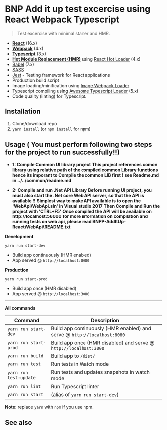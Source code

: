 # BNP Add it up test excercise using React Webpack Typescript
> Test excercise with minimal starter and HMR.

* **[React](https://facebook.github.io/react/)** (16.x)
* **[Webpack](https://webpack.js.org/)** (4.x)
* **[Typescript](https://www.typescriptlang.org/)** (3.x)
* **[Hot Module Replacement (HMR)](https://webpack.js.org/concepts/hot-module-replacement/)** using [React Hot Loader](https://github.com/gaearon/react-hot-loader) (4.x)
* [Babel](http://babeljs.io/) (7.x)
* [SASS](http://sass-lang.com/)
* [Jest](https://facebook.github.io/jest/) - Testing framework for React applications
* Production build script
* Image loading/minification using [Image Webpack Loader](https://github.com/tcoopman/image-webpack-loader)
* Typescript compiling using [Awesome Typescript Loader](https://github.com/s-panferov/awesome-typescript-loader) (5.x)
* Code quality (linting) for Typescript.

## Installation
1. Clone/download repo
2. `yarn install` (or `npm install` for npm)

## Usage ( You must perform following two steps for the project to run successfully!!)

* **1: Compile Common UI library project**
**This project references comon library using relative path of the compiled common Library functions**
**hence its imporant to Compile the common LIB first !**
**see Readme.md in ../../common/readme.md**

* **2: Compile and run .Net API Library**
**Before running UI project, you must also start the .Net core Web API server, so that the API is available !!**
**Simplest way to make API available is to open the  'WebApi\WebApi.sln' in Visual studio 2017**
**Then Compile and Run the project with 'CTRL+F5'**
**Once compiled the API will be available on http://localhost:56000**
**for more information on compilation and running tests on web api, please read BNPP-AddItUp-React\WebApi\README.txt**

**Development**

`yarn run start-dev`

* Build app continuously (HMR enabled)
* App served @ `http://localhost:8080`

**Production**

`yarn run start-prod`

* Build app once (HMR disabled)
* App served @ `http://localhost:3000`

---

**All commands**

| Command                | Description                                                              |
| ---------------------- | ------------------------------------------------------------------------ |
| `yarn run start-dev`   | Build app continuously (HMR enabled) and serve @ `http://localhost:8080` |
| `yarn run start-prod`  | Build app once (HMR disabled) and serve @ `http://localhost:3000`        |
| `yarn run build`       | Build app to `/dist/`                                                    |
| `yarn run test`        | Run tests  in Watch mode                                                 |
| `yarn run test:update` | Run tests and updates snapshots in watch mode                            |
| `yarn run lint`        | Run Typescript linter                                                    |
| `yarn run start`       | (alias of `yarn run start-dev`)                                          |

**Note**: replace `yarn` with `npm` if you use npm.

## See also
